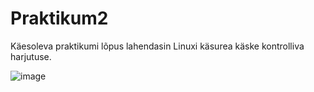 # Praktikum2
Käesoleva praktikumi lõpus lahendasin Linuxi käsurea käske kontrolliva harjutuse.

![image](https://github.com/user-attachments/assets/f6d6d20f-e3ec-4403-a4a0-6f5959711aae)
